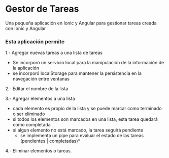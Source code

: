# Gestor de Tareas
Una pequeña aplicación en Ionic y Angular para gestionar tareas creada con Ionic y Angular 

### Esta aplicación permite
1.- Agregar nuevas tareas a una lista de tareas
  - Se incorporó un servicio local para la manipulación de la información de la aplicación
  - se incorporó localStorage para mantener la persistencia en la navegación entre ventanas
  
2.- Editar el nombre de la lista

3.- Agregar elementos a una lista
  - cada elemento es propio de la lista y se puede marcar como terminado o ser eliminado
  - si todos los elementos son marcados en una lista, esta tarea quedará como completada
  - si algun elemento no está marcado, la tarea seguirá pendiente 
    * se implementa un pipe para evaluar el estado de las tareas (pendientes | completadas)*
    
4.- Eliminar elementos o tareas.


